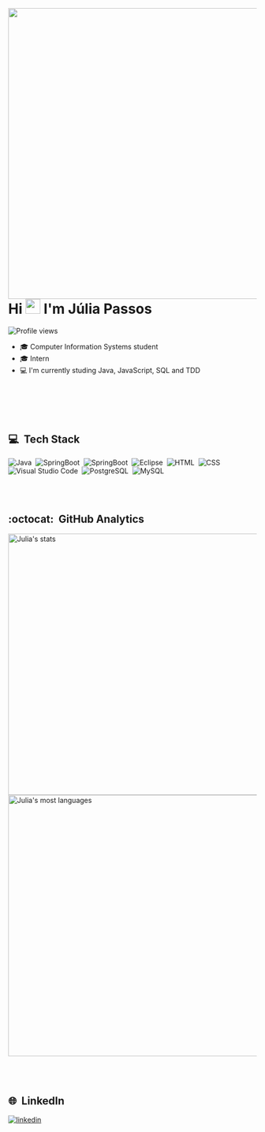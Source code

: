 <img align="right" height="590em" src="https://raw.githubusercontent.com/gist/jgpassos/4057ab55a5923dd55849e8be6d99be3b/raw/6df528de430cce75252b93ba7eeb02ebf57e8f59/githubcard.svg"/>
<h1 align="left">Hi <img src="https://raw.githubusercontent.com/kaueMarques/kaueMarques/master/hi.gif" width="30px"> I'm Júlia Passos</h1>
<p align="left"> <img src="https://komarev.com/ghpvc/?username=jgpassos&color=yellow" alt="Profile views" /> </p>

- :mortar_board: Computer Information Systems student
- :mortar_board: Intern
- :computer: I'm currently studing Java, JavaScript, SQL and TDD

<br><br>
<br><br>

## :computer: &nbsp;Tech Stack

![Java](https://img.shields.io/badge/-Java-05122A?style=flat&logo=java)&nbsp;
![SpringBoot](https://img.shields.io/badge/-Spring%20Boot-05122A?style=flat&logo=springboot)&nbsp;
![SpringBoot](https://img.shields.io/badge/-Eclipse-05122A?style=flat&logo=eclipse)&nbsp;
![Eclipse](https://img.shields.io/badge/-JavaScript-05122A?style=flat&logo=javascript)&nbsp;
![HTML](https://img.shields.io/badge/-HTML-05122A?style=flat&logo=HTML5)&nbsp;
![CSS](https://img.shields.io/badge/-CSS-05122A?style=flat&logo=CSS3&logoColor=1572B6)&nbsp;
![Visual Studio Code](https://img.shields.io/badge/-Visual%20Studio%20Code-05122A?style=flat&logo=visual-studio-code&logoColor=007ACC)&nbsp;
![PostgreSQL](https://img.shields.io/badge/-PostgreSQL-05122A?style=flat&logo=postgresql)&nbsp;
![MySQL](https://img.shields.io/badge/-MySQL-05122A?style=flat&logo=MySQL)&nbsp;

<br><br>

## :octocat: &nbsp;GitHub Analytics

<p align="left">
<img width="530em" src="https://github-readme-stats.vercel.app/api?username=jgpassos&show_icons=true&theme=dracula&include_all_commits=true&count_private=true" alt="Julia's stats"/>
<img width="530em" src="https://github-readme-stats.vercel.app/api/top-langs/?username=jgpassos&layout=compact&langs_count=7&theme=dracula" alt="Julia's most languages"/>
</p>

<br><br>

## :globe_with_meridians: &nbsp;LinkedIn

<a href="https://www.linkedin.com/in/j%C3%BAlia-passos-01056a19b/" target="_blank">
  <img align="center" src="https://img.shields.io/badge/-Júlia Passos-05122A?style=flat&logo=linkedin" alt="linkedin"/>
</a>





